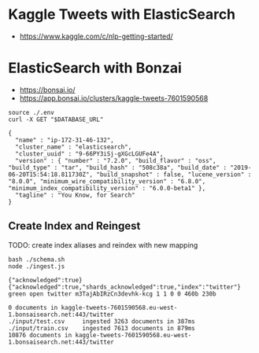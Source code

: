 # Kaggle Tweets with ElasticSearch
- https://www.kaggle.com/c/nlp-getting-started/

# ElasticSearch with Bonzai
- https://bonsai.io/
- https://app.bonsai.io/clusters/kaggle-tweets-7601590568
```    
source ./.env
curl -X GET "$DATABASE_URL"
```
```
{
  "name" : "ip-172-31-46-132",
  "cluster_name" : "elasticsearch",
  "cluster_uuid" : "9-66PY3iSj-gXGcLGUFe4A",
  "version" : { "number" : "7.2.0", "build_flavor" : "oss", "build_type" : "tar", "build_hash" : "508c38a", "build_date" : "2019-06-20T15:54:18.811730Z", "build_snapshot" : false, "lucene_version" : "8.0.0", "minimum_wire_compatibility_version" : "6.8.0", "minimum_index_compatibility_version" : "6.0.0-beta1" },
  "tagline" : "You Know, for Search"
}
``` 

## Create Index and Reingest
TODO: create index aliases and reindex with new mapping
```
bash ./schema.sh     
node ./ingest.js
```  
``` 
{"acknowledged":true}
{"acknowledged":true,"shards_acknowledged":true,"index":"twitter"}
green open twitter m3TajAbIRzCn3devhk-kcg 1 1 0 0 460b 230b

0 documents in kaggle-tweets-7601590568.eu-west-1.bonsaisearch.net:443/twitter
./input/test.csv     ingested 3263 documents in 387ms
./input/train.csv    ingested 7613 documents in 879ms
10876 documents in kaggle-tweets-7601590568.eu-west-1.bonsaisearch.net:443/twitter
```
